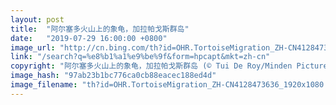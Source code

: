 ```yaml
---
layout: post
title:  "阿尔塞多火山上的象龟，加拉帕戈斯群岛"
date:   "2019-07-29 16:00:00 +0800"
image_url: "http://cn.bing.com/th?id=OHR.TortoiseMigration_ZH-CN4128473636_1920x1080.jpg&rf=LaDigue_1920x1080.jpg&pid=hp"
link: "/search?q=%e8%b1%a1%e9%be%9f&form=hpcapt&mkt=zh-cn"
copyright: "阿尔塞多火山上的象龟，加拉帕戈斯群岛 (© Tui De Roy/Minden Pictures)"
image_hash: "97ab23b1bc776ca0cb88eacec188ed4d"
image_filename: "th?id=OHR.TortoiseMigration_ZH-CN4128473636_1920x1080.jpg&rf=LaDigue_1920x1080.jpg&pid=hp"
---
```

